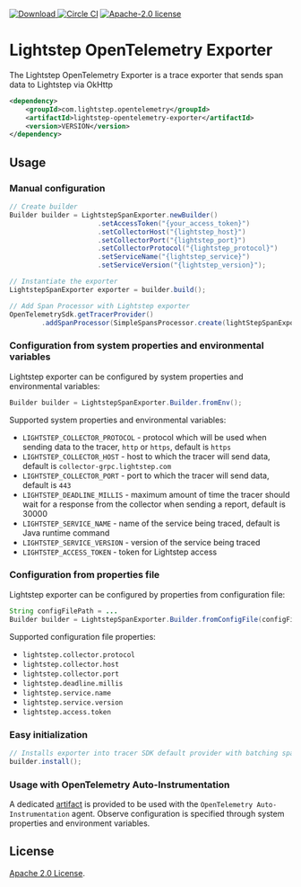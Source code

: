 [ ![Download](https://api.bintray.com/packages/lightstep/maven/lightstep-opentelemetry-exporter/images/download.svg) ](https://bintray.com/lightstep/maven/lightstep-opentelemetry-exporter) [![Circle CI](https://circleci.com/gh/lightstep/opentelemetry-exporter-java.svg?style=shield)](https://circleci.com/gh/lightstep/opentelemetry-exporter-java) [![Apache-2.0 license](https://img.shields.io/badge/license-Apache%202.0-blue.svg)](https://opensource.org/licenses/Apache-2.0)

# Lightstep OpenTelemetry Exporter

The Lightstep OpenTelemetry Exporter is a trace exporter that sends span data to Lightstep via OkHttp

```xml
<dependency>
    <groupId>com.lightstep.opentelemetry</groupId>
    <artifactId>lightstep-opentelemetry-exporter</artifactId>
    <version>VERSION</version>
</dependency>
```

## Usage

### Manual configuration

```java
// Create builder
Builder builder = LightstepSpanExporter.newBuilder()
                      .setAccessToken("{your_access_token}")
                      .setCollectorHost("{lightstep_host}")
                      .setCollectorPort("{lightstep_port}")
                      .setCollectorProtocol("{lightstep_protocol}")
                      .setServiceName("{lightstep_service}")
                      .setServiceVersion("{lightstep_version}");

// Instantiate the exporter
LightstepSpanExporter exporter = builder.build();

// Add Span Processor with Lightstep exporter
OpenTelemetrySdk.getTracerProvider()
        .addSpanProcessor(SimpleSpansProcessor.create(lightStepSpanExporter));
```

### Configuration from system properties and environmental variables

Lightstep exporter can be configured by system properties and environmental variables:

```java
Builder builder = LightstepSpanExporter.Builder.fromEnv();
```

Supported system properties and environmental variables:

* `LIGHTSTEP_COLLECTOR_PROTOCOL` - protocol which will be used when sending data to the tracer, `http` or `https`, default is `https`
* `LIGHTSTEP_COLLECTOR_HOST` -  host to which the tracer will send data, default is `collector-grpc.lightstep.com`
* `LIGHTSTEP_COLLECTOR_PORT` -  port to which the tracer will send data, default is `443`
* `LIGHTSTEP_DEADLINE_MILLIS` - maximum amount of time the tracer should wait for a response from the collector when sending a report, default is 30000
* `LIGHTSTEP_SERVICE_NAME` - name of the service being traced, default is Java runtime command
* `LIGHTSTEP_SERVICE_VERSION` - version of the service being traced
* `LIGHTSTEP_ACCESS_TOKEN` - token for Lightstep access

### Configuration from properties file

Lightstep exporter can be configured by properties from configuration file:

```java
String configFilePath = ...
Builder builder = LightstepSpanExporter.Builder.fromConfigFile(configFilePath);
```

Supported configuration file properties:

* `lightstep.collector.protocol`
* `lightstep.collector.host`
* `lightstep.collector.port`
* `lightstep.deadline.millis`
* `lightstep.service.name`
* `lightstep.service.version`
* `lightstep.access.token`

### Easy initialization

```java
// Installs exporter into tracer SDK default provider with batching span processor.
builder.install();
```

### Usage with OpenTelemetry Auto-Instrumentation

A dedicated [artifact](auto-exporter/) is provided to be used with the `OpenTelemetry Auto-Instrumentation` agent.
Observe configuration is specified through system properties and environment variables.

## License

[Apache 2.0 License](./LICENSE).

